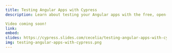 ```yaml
---
title: Testing Angular Apps with Cypress
description: Learn about testing your Angular apps with the free, open-source Cypress framework. This talk will cover some of the considerations when migrating from Protractor to Cypress, testing NgRx, and things to keep in mind for testing Angular specifically. <br>  

Video coming soon!
link:
embed:
slides: https://cypress.slides.com/cecelia/testing-angular-apps-with-cypress
img: testing-angular-apps-with-cypress.png
---
```

